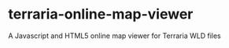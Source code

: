 terraria-online-map-viewer
==========================

A Javascript and HTML5 online map viewer for Terraria WLD files

